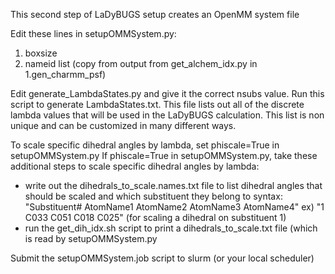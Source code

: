 This second step of LaDyBUGS setup creates an OpenMM system file

Edit these lines in setupOMMSystem.py:
 1) boxsize
 2) nameid list (copy from output from get_alchem_idx.py in 1.gen_charmm_psf)

Edit generate_LambdaStates.py and give it the correct nsubs value. Run this script to generate LambdaStates.txt. This file lists out all of the discrete lambda values that will be used in the LaDyBUGS calculation. This list is non unique and can be customized in many different ways.

To scale specific dihedral angles by lambda, set phiscale=True in setupOMMSystem.py
If phiscale=True in setupOMMSystem.py, take these additional steps to scale specific dihedral angles by lambda:
  - write out the dihedrals_to_scale.names.txt file to list dihedral angles that should be scaled and which substituent they belong to
        syntax: "Substituent# AtomName1 AtomName2 AtomName3 AtomName4"
        ex) "1 C033 C051 C018 C025"      (for scaling a dihedral on substituent 1)
  - run the get_dih_idx.sh script to print a dihedrals_to_scale.txt file (which is read by setupOMMSystem.py

Submit the setupOMMSystem.job script to slurm (or your local scheduler)


